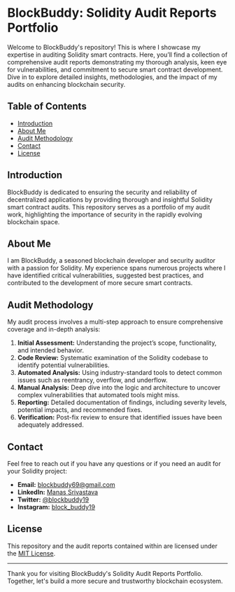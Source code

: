 # BlockBuddy: Solidity Audit Reports Portfolio

Welcome to BlockBuddy's repository! This is where I showcase my expertise in auditing Solidity smart contracts. Here, you’ll find a collection of comprehensive audit reports demonstrating my thorough analysis, keen eye for vulnerabilities, and commitment to secure smart contract development. Dive in to explore detailed insights, methodologies, and the impact of my audits on enhancing blockchain security.

## Table of Contents

- [Introduction](#introduction)
- [About Me](#about-me)
- [Audit Methodology](#audit-methodology)
- [Contact](#contact)
- [License](#license)

## Introduction

BlockBuddy is dedicated to ensuring the security and reliability of decentralized applications by providing thorough and insightful Solidity smart contract audits. This repository serves as a portfolio of my audit work, highlighting the importance of security in the rapidly evolving blockchain space.

## About Me

I am BlockBuddy, a seasoned blockchain developer and security auditor with a passion for Solidity. My experience spans numerous projects where I have identified critical vulnerabilities, suggested best practices, and contributed to the development of more secure smart contracts.

## Audit Methodology

My audit process involves a multi-step approach to ensure comprehensive coverage and in-depth analysis:

1. **Initial Assessment:** Understanding the project’s scope, functionality, and intended behavior.
2. **Code Review:** Systematic examination of the Solidity codebase to identify potential vulnerabilities.
3. **Automated Analysis:** Using industry-standard tools to detect common issues such as reentrancy, overflow, and underflow.
4. **Manual Analysis:** Deep dive into the logic and architecture to uncover complex vulnerabilities that automated tools might miss.
5. **Reporting:** Detailed documentation of findings, including severity levels, potential impacts, and recommended fixes.
6. **Verification:** Post-fix review to ensure that identified issues have been adequately addressed.

## Contact

Feel free to reach out if you have any questions or if you need an audit for your Solidity project:

- **Email:** [blockbuddy69@gmail.com](mailto:blockbuddy69@gmail.com)
- **LinkedIn:** [Manas Srivastava](https://www.linkedin.com/in/manas-srivastava-7618371b5/)
- **Twitter:** [@blockbuddy19](https://twitter.com/blockbuddy19)
- **Instagram:** [block_buddy19](https://www.instagram.com/block_buddy19/)

## License

This repository and the audit reports contained within are licensed under the [MIT License](LICENSE).

---

Thank you for visiting BlockBuddy's Solidity Audit Reports Portfolio. Together, let's build a more secure and trustworthy blockchain ecosystem.
